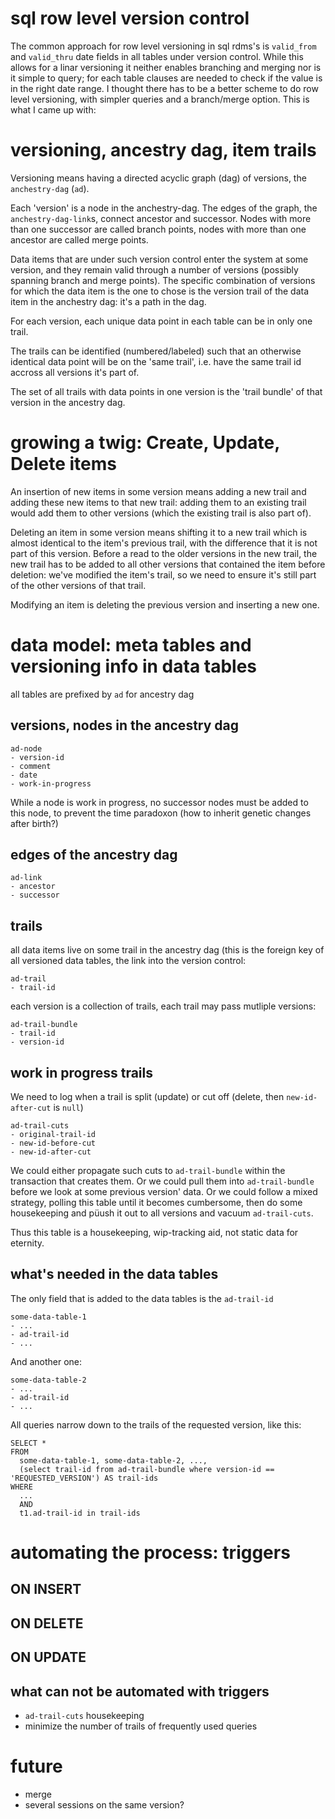 # sql row level version control
The common approach for row level versioning in sql rdms's is `valid_from` and `valid_thru` date fields in all tables under version control.
While this allows for a linar versioning it neither enables branching and merging nor is it simple to query;  for each table clauses are needed to check if the value is in the right date range.
I thought there has to be a better scheme to do row level versioning, with simpler queries and a branch/merge option.  This is what I came up with:

# versioning, ancestry dag, item trails

Versioning means having a directed acyclic graph (dag) of versions, the `anchestry-dag` (`ad`).

Each 'version' is a node in the anchestry-dag.  The edges of the graph, the `anchestry-dag-link`s, connect ancestor and successor.  Nodes with more than one successor are called branch points, nodes with more than one ancestor are called merge points.

Data items that are under such version control enter the system at some version, and they remain valid through a number of versions (possibly spanning branch and merge points).  The specific combination of versions for which the data item is the one to chose is the version trail of the data item in the anchestry dag:  it's a path in the dag.

For each version, each unique data point in each table can be in only one trail.

The trails can be identified (numbered/labeled) such that an otherwise identical data point will be on the 'same trail', i.e. have the same trail id accross all versions it's part of.

The set of all trails with data points in one version is the 'trail bundle' of that version in the ancestry dag.

# growing a twig:  Create, Update, Delete items

An insertion of new items in some version means adding a new trail and adding these new items to that new trail:  adding them to an existing trail would add them to other versions (which the existing trail is also part of).

Deleting an item in some version means shifting it to a new trail which is almost identical to the item's previous trail, with the difference that it is not part of this version.  Before a read to the older versions in the new trail, the new trail has to be added to all other versions that contained the item before deletion:  we've modified the item's trail, so we need to ensure it's still part of the other versions of that trail.

Modifying an item is deleting the previous version and inserting a new one.

# data model: meta tables and versioning info in data tables

all tables are prefixed by `ad` for ancestry dag

## versions, nodes in the ancestry dag

    ad-node
    - version-id
    - comment
    - date
    - work-in-progress

While a node is work in progress, no successor nodes must be added to this node, to prevent the time paradoxon (how to inherit genetic changes after birth?)

## edges of the ancestry dag

    ad-link
    - ancestor
    - successor

## trails

all data items live on some trail in the ancestry dag (this is the foreign key of all versioned data tables, the link into the version control:

    ad-trail
    - trail-id

each version is a collection of trails, each trail may pass mutliple versions:

    ad-trail-bundle
    - trail-id
    - version-id

## work in progress trails

We need to log when a trail is split (update) or cut off (delete, then `new-id-after-cut` is `null`)

    ad-trail-cuts
    - original-trail-id
    - new-id-before-cut
    - new-id-after-cut

We could either propagate such cuts to `ad-trail-bundle` within the transaction that creates them.  Or we could pull them into `ad-trail-bundle` before we look at some previous version' data.  Or we could follow a mixed strategy, polling this table until it becomes cumbersome, then do some housekeeping and püush it out to all versions and vacuum `ad-trail-cuts`.

Thus this table is a housekeeping, wip-tracking aid, not static data for eternity.

## what's needed in the data tables

The only field that is added to the data tables is the `ad-trail-id` 

    some-data-table-1
    - ...
    - ad-trail-id
    - ...
  
And another one:

    some-data-table-2
    - ...
    - ad-trail-id
    - ...

All queries narrow down to the trails of the requested version, like this:

    SELECT *
    FROM
      some-data-table-1, some-data-table-2, ..., 
      (select trail-id from ad-trail-bundle where version-id == 'REQUESTED_VERSION') AS trail-ids
    WHERE
      ...
      AND
      t1.ad-trail-id in trail-ids
      
# automating the process:  triggers

## ON INSERT
## ON DELETE
## ON UPDATE

## what can not be automated with triggers

  - `ad-trail-cuts` housekeeping
  - minimize the number of trails of frequently used queries

# future
* merge
* several sessions on the same version?
